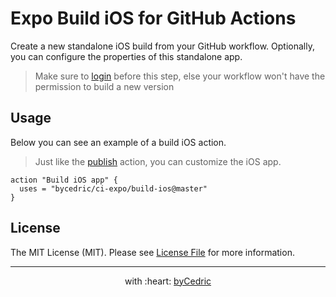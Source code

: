 # Expo Build iOS for GitHub Actions

Create a new standalone iOS build from your GitHub workflow.
Optionally, you can configure the properties of this standalone app.

> Make sure to [login](../login) before this step, else your workflow won't have the permission to build a new version

## Usage

Below you can see an example of a build iOS action.

> Just like the [publish](../publish) action, you can customize the iOS app.

```hcl
action "Build iOS app" {
  uses = "bycedric/ci-expo/build-ios@master"
}
```

## License

The MIT License (MIT). Please see [License File](LICENSE.md) for more information.

--- ---

<p align="center">
    with :heart: <a href="https://bycedric.com" target="_blank">byCedric</a>
</p>
